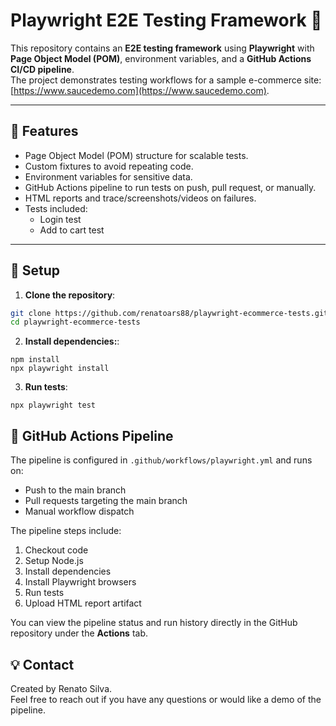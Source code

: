 # Playwright E2E Testing Framework 🚀

This repository contains an **E2E testing framework** using **Playwright** with **Page Object Model (POM)**, environment variables, and a **GitHub Actions CI/CD pipeline**.  
The project demonstrates testing workflows for a sample e-commerce site: [https://www.saucedemo.com](https://www.saucedemo.com).

---

## 🧩 Features

- Page Object Model (POM) structure for scalable tests.
- Custom fixtures to avoid repeating code.
- Environment variables for sensitive data.
- GitHub Actions pipeline to run tests on push, pull request, or manually.
- HTML reports and trace/screenshots/videos on failures.
- Tests included:
  - Login test
  - Add to cart test

---

## 🔧 Setup

1. **Clone the repository**:

```bash
git clone https://github.com/renatoars88/playwright-ecommerce-tests.git
cd playwright-ecommerce-tests
```
2. **Install dependencies:**:

```
npm install
npx playwright install
```
3. **Run tests**:

```
npx playwright test
```
## 🧪 GitHub Actions Pipeline

The pipeline is configured in `.github/workflows/playwright.yml` and runs on:

- Push to the main branch
- Pull requests targeting the main branch
- Manual workflow dispatch

The pipeline steps include:

1. Checkout code
2. Setup Node.js
3. Install dependencies
4. Install Playwright browsers
5. Run tests
6. Upload HTML report artifact

You can view the pipeline status and run history directly in the GitHub repository under the **Actions** tab.

## 💡 Contact

Created by Renato Silva.  
Feel free to reach out if you have any questions or would like a demo of the pipeline.


